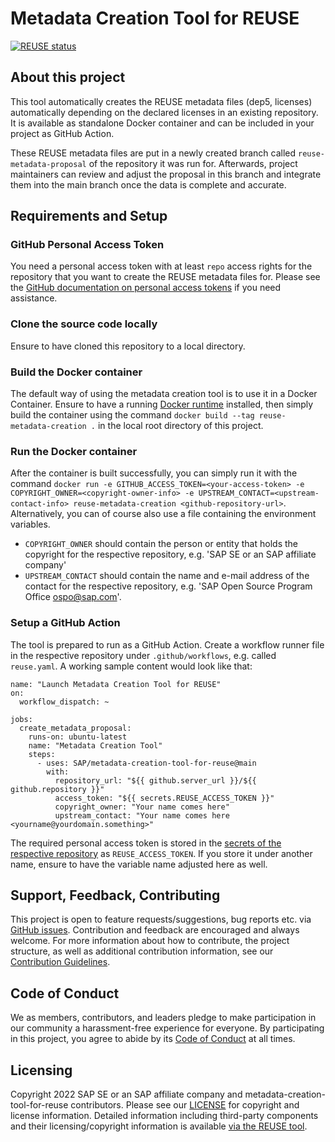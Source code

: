 # Metadata Creation Tool for REUSE

[![REUSE status](https://api.reuse.software/badge/github.com/SAP/metadata-creation-tool-for-reuse)](https://api.reuse.software/info/github.com/SAP/metadata-creation-tool-for-reuse)

## About this project

This tool automatically creates the REUSE metadata files (dep5, licenses) automatically depending on the declared licenses in an existing repository. It is available as standalone Docker container and can be included in your project as GitHub Action.

These REUSE metadata files are put in a newly created branch called `reuse-metadata-proposal` of the repository it was run for. Afterwards, project maintainers can review and adjust the proposal in this branch and integrate them into the main branch once the data is complete and accurate.

## Requirements and Setup

### GitHub Personal Access Token

You need a personal access token with at least `repo` access rights for the repository that you want to create the REUSE metadata files for. Please see the [GitHub documentation on personal access tokens](https://docs.github.com/en/authentication/keeping-your-account-and-data-secure/creating-a-personal-access-token) if you need assistance.

### Clone the source code locally

Ensure to have cloned this repository to a local directory.

### Build the Docker container

The default way of using the metadata creation tool is to use it in a Docker Container. Ensure to have a running [Docker runtime](https://docs.docker.com/engine/) installed, then simply build the container using the command `docker build --tag reuse-metadata-creation .` in the local root directory of this project.

### Run the Docker container

After the container is built successfully, you can simply run it with the command `docker run -e GITHUB_ACCESS_TOKEN=<your-access-token> -e COPYRIGHT_OWNER=<copyright-owner-info> -e UPSTREAM_CONTACT=<upstream-contact-info> reuse-metadata-creation <github-repository-url>`. Alternatively, you can of course also use a file containing the environment variables.

- `COPYRIGHT_OWNER` should contain the person or entity that holds the copyright for the respective repository, e.g. 'SAP SE or an SAP affiliate company'
- `UPSTREAM_CONTACT` should contain the name and e-mail address of the contact for the respective repository, e.g. 'SAP Open Source Program Office <ospo@sap.com>'.

### Setup a GitHub Action

The tool is prepared to run as a GitHub Action. Create a workflow runner file in the respective repository under `.github/workflows`, e.g. called `reuse.yaml`. A working sample content would look like that:

```
name: "Launch Metadata Creation Tool for REUSE"
on:
  workflow_dispatch: ~

jobs:
  create_metadata_proposal:
    runs-on: ubuntu-latest
    name: "Metadata Creation Tool"
    steps:
      - uses: SAP/metadata-creation-tool-for-reuse@main
        with:
          repository_url: "${{ github.server_url }}/${{ github.repository }}"
          access_token: "${{ secrets.REUSE_ACCESS_TOKEN }}"
          copyright_owner: "Your name comes here"
          upstream_contact: "Your name comes here <yourname@yourdomain.something>"
```

The required personal access token is stored in the [secrets of the respective repository](https://docs.github.com/en/actions/security-guides/encrypted-secrets) as `REUSE_ACCESS_TOKEN`. If you store it under another name, ensure to have the variable name adjusted here as well.

## Support, Feedback, Contributing

This project is open to feature requests/suggestions, bug reports etc. via [GitHub issues](https://github.com/SAP/metadata-creation-tool-for-reuse/issues). Contribution and feedback are encouraged and always welcome. For more information about how to contribute, the project structure, as well as additional contribution information, see our [Contribution Guidelines](CONTRIBUTING.md).

## Code of Conduct

We as members, contributors, and leaders pledge to make participation in our community a harassment-free experience for everyone. By participating in this project, you agree to abide by its [Code of Conduct](CODE_OF_CONDUCT.md) at all times.

## Licensing

Copyright 2022 SAP SE or an SAP affiliate company and metadata-creation-tool-for-reuse contributors. Please see our [LICENSE](LICENSE) for copyright and license information. Detailed information including third-party components and their licensing/copyright information is available [via the REUSE tool](https://api.reuse.software/info/github.com/SAP/metadata-creation-tool-for-reuse).

